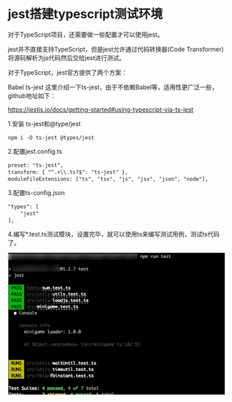 # jest搭建typescript测试环境
对于TypeScript项目，还需要做一些配置才可以使用jest。

jest并不直接支持TypeScript，但是jest允许通过代码转换器(Code Transformer)将源码解析为js代码然后交给jest进行测试。

对于TypeScript，jest官方提供了两个方案：

Babel
ts-jest
这里介绍一下ts-jest，由于不依赖Babel等，适用性更广泛一些，github地址如下：

https://jestjs.io/docs/getting-started#using-typescript-via-ts-jest

1.安装 ts-jest和@type/jest  

    npm i -D ts-jest @types/jest    


2.配置jest.config.ts  

    preset: "ts-jest",
    transform: { "^.+\\.ts?$": "ts-jest" },
    moduleFileExtensions: ["ts", "tsx", "js", "jsx", "json", "node"],


3.配置ts-config.json  

    "types": [
        "jest"
    ],


4.编写*.test.ts测试模块，设置完毕，就可以使用ts来编写测试用例，测试ts代码了。  

![ts测试模块](./images/8-1.png "ts测试模块")


